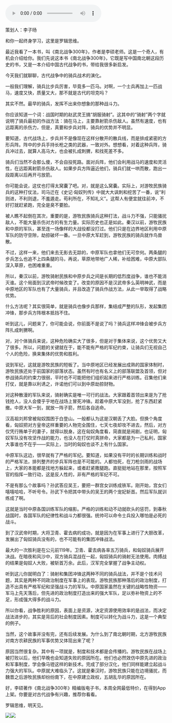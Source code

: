 <audio src="http://igetoss.cdn.igetget.com/mp3/201807/31/201807312005060674631246.mp3" controls="controls">您的浏览器不支持 audio 标签。</audio><p>策划人：李子旸</p><p>和你一起终身学习，这里是罗辑思维。</p><p>最近我看了一本书，叫《南北战争300年》，作者是李硕老师。这是一个奇人，有机会介绍给你。我们先说这本书《南北战争300年》，它既是写中国南北朝这段历史的书，又是一本介绍中国古代战争的书，带给我很多新启发。</p><p>今天我们就聊聊，古代战争中的骑兵战术的演化。</p><p>一般我们理解，骑兵比步兵厉害，毕竟多一匹马。对啊，一个士兵再加上一匹战马，速度又快，质量又大，那不就是古代的坦克吗？</p><p>其实不然。最早的骑兵，发挥不出来你想象的那种战斗力。</p><p>你应该知道一个词：战国时期的赵武灵王搞“胡服骑射”。这其中的“骑射”两个字就说明了骑兵最初的作战方法：骑在马上，主要靠射箭杀伤敌人。虽然有速度，也有远距离的杀伤力，但是，真要和步兵对阵，骑兵的优势并不明显。</p><p>要知道，古代战场上，步兵并不是像现在这样分散开的散兵线，而是排成紧密的方形兵阵。阵中的步兵手持长枪之类的武器，一致对外。想想看，对着这种兵阵，骑兵冲过去，就算人高马大，也会被扎成刺猬，和找死差不多。</p><p>骑兵们当然不会那么傻，不会自投死路。面对兵阵，他们会利用战马的速度和灵活性，在远距离射箭杀伤敌人。如果步兵方阵逼近他们，骑兵们就一哄而散，跑出一段距离以后再开弓放箭。</p><p>你可能会说，这仗也打得太窝囊了吧。对，就是这么窝囊。实际上，对游牧民族骑兵的这种打仗法，司马迁在《史记·匈奴列传》中就大大讽刺和挖苦了一番，说“利则进，不利则退，不羞遁走。苟利所在，不知礼义”。这帮人有便宜就往前冲，不好打就赶紧跑，完全是臭不要脸。</p><p>被人瞧不起倒在其次，重要的是，游牧民族骑兵这种打法，战斗力不强，只能骚扰敌人，不能大量杀伤对方的有生力量。实际历史也正是如此。秦汉以前，游牧民族和中原的军队，甚至连一场像样的大战役都没打过。他们只是在边界地区利用中原军队的防守空隙，劫掠破坏一番。一旦中原大军赶到，游牧民族的骑兵就作鸟兽散。</p><p>不过，这样一来，他们来去无影去无踪的，中原军队也拿他们无可奈何。两条腿的步兵怎么也追不上四条腿的马，再说，草原地带地广人稀，补给困难，中原大部队深入草原，也困难重重。</p><p>所以，秦汉以前，游牧骑射民族和中原步兵之间是长期的低烈度战争，谁也不能消灭谁。这个局面到汉武帝时候改变了。改变的原因不是汉武帝多么英明神武，而是中原地区的军队也有了大量骑兵，并且改造了骑兵作战方法，从此一举取得了战略优势。</p><p>什么方法呢？其实很简单，就是骑兵也像步兵那样，集结成严整的队形，发起集团冲锋，那步兵方阵根本抵挡不住。</p><p>听到这儿，问题来了，你可能会说，你前面不是说了吗？骑兵这样冲锋会被步兵方阵扎成刺猬啊。</p><p>对，对个体骑兵来说，这种危险确实大了很多，但是对于集体来说，这个优势又大了很多。所以，问题的关键就在于，能不能有严格的军纪约束，让骑兵们无视自己个人的危险，换来集体的优势和胜利。</p><p>说到军纪，这就是游牧民族的短板了。当中原地区已经发展出成熟的国家体制时，游牧民族还处于前国家的部落状态。虽然有时也有名义上的部落联盟及首领，但对参战骑兵的约束力很弱，平时也不可能把他们组织起来进行严格训练。召集他们来打仗，就是靠以利诱之，许诺他们可以到中原劫掠财物。</p><p>对这种散漫的军队来说，骑射确实是唯一可行的战法。大家跟着首领出来是为了抢钱抢人，没人会傻乎乎地在战场上冒死冲锋。趁着中原大军没到，抢了东西赶紧撤。中原大军一到，就放一阵子箭，然后各自逃命。</p><p>汉高祖刘邦曾被匈奴围困于白登山。一般都认为这是汉朝丢了大脸。但换个角度看，匈奴把对方皇帝这样重要的人物完全围住，七天七夜却攻不进去，然后，对方仅凭行贿单于的妻子，就得以脱身。这在匈奴角度看，简直就是闹剧，也证明，匈奴军队没有攻坚作战的能力，也没人在打仗时真拼命，大家都是为一己私利，国家大事谁也不在乎——实际上，当时的匈奴也谈不上有什么国家。</p><p>中原军队这边，很早就有了严格的军纪。要知道，如果没有平时的长期训练和战时的严格军法，排列整齐的步兵军阵也是不可能的。人都怕死，在刀枪剑雨的战场上，大家的本能都是找地方躲起来，或者赶紧撒腿跑。直挺挺地站在那里，按照军官的指挥一致行动，这是反人性的，非有严格的军纪不可。</p><p>不是有那么个故事吗？孙武答应吴王，要把一群宫女训练成铁军。刚开始，宫女们嘻嘻哈哈，不听号令。孙武下令把其中带头的吴王的两个宠妃斩首。然后军队就训练成了啊。</p><p>这就是当时中原各国训练军队的缩影。严格的训练和动不动就砍头的惩罚，到春秋战国时，各国军队的纪律性和战斗力都很强。统帅可以命令士兵投入哪怕是必死的战斗。</p><p>到了汉武帝时期，大将卫青、霍去病的成功，就是因为在军事上进行了大胆改革，发展出了匈奴骑兵没有的，也不可能有的集团冲锋战法。</p><p>最大的一次胜利是在公元前119年。卫青、霍去病各率五万骑兵，和匈奴骑兵展开决战。在暗夜和风沙中，双方骑兵混战在一起，匈奴骑兵的骑射无法使用。肉搏战的结果是匈奴人大败，被斩首万余。此后，汉军完全掌握了战争主动权。</p><p>听到这儿你就明白了：骑射和集团冲锋这两种不同的骑兵战法，并不是个技术问题，其实是两种不同政治制度在军事上的表现。游牧民族那种落后的政治制度，打造不出具有严格军纪和坚强战斗力的军队。中原国家虽然在关键的战略性物资——军马上先天落后，但先进的政治制度打造出来的强大军队，足以弥补物资上的不足，形成强大得多的战斗力。</p><p>所以你看，战争胜利的原因，表面上是资源，决定资源使用效率的是战法，而决定战法进步的，其实是背后的社会制度因素。制度可以转化为战斗力，这是一个典型的例子。</p><p>当然，这个故事并没有完，还有后续发展。为什么到了南北朝时期，北方游牧民族对南方农耕民族的军事优势又体现出来了呢？</p><p>原因当然很复杂。其中有一项就是，制度和技术都是会传播的。游牧民族在战场上被打败以后，他们早晚也会知道失败的原因所在。他们也必然效仿中原先进的政治和军事制度，学会像马镫这样的新技术。完成了部分汉化，他们同样能建立起战斗力强大的军队。中原就大难临头了。这就是秦汉时，游牧民族只能在边境骚扰，而魏晋之后游牧民族却纷纷南下，在中原建立政权，五胡乱华的原因所在。</p><p>好，李硕著作《南北战争300年》精编版电子书，本周全网最低特价，在得到App上架。你要是对古代战争有兴趣，推荐你看看。</p><p>罗辑思维，明天见。</p><img src="https://piccdn.igetget.com/img/201807/31/201807312105086733824508.jpg" /><img src="https://piccdn.igetget.com/img/201807/31/201807312330108817026739.jpg" />